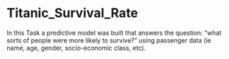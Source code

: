 # Titanic_Survival_Rate
In this Task  a predictive model was built  that answers the question: “what sorts of people were more likely to survive?” using passenger data (ie name, age, gender, socio-economic class, etc).
